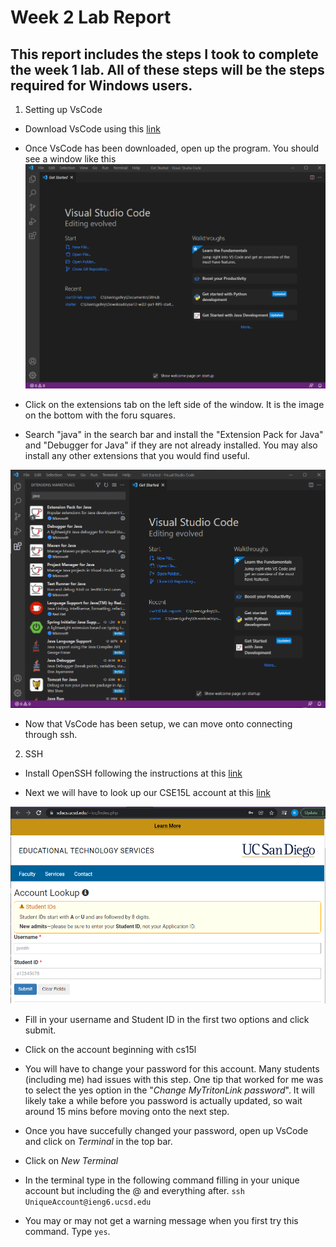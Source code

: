 # Week 2 Lab Report
## This report includes the steps I took to complete the week 1 lab. All of these steps will be the steps required for Windows users.

1. Setting up VsCode

* Download VsCode using this [link](https://code.visualstudio.com/download)

* Once VsCode has been downloaded, open up the program. You should see a window like this 
![Image](lab-report-1-ss/VsCode_ss.png)

* Click on the extensions tab on the left side of the window. It is the image on the bottom with the foru squares.

* Search "java" in the search bar and install the "Extension Pack for Java" and "Debugger for Java" if they are not already installed. You may also install any other extensions that you would find useful.

![Image](lab-report-1-ss/VsCode_ext_ss.png)

* Now that VsCode has been setup, we can move onto connecting through ssh.


2. SSH

* Install OpenSSH following the instructions at this [link](https://docs.microsoft.com/en-us/windows-server/administration/openssh/openssh_install_firstuse#install-openssh-using-windows-settings)

* Next we will have to look up our CSE15L account at this [link](https://sdacs.ucsd.edu/~icc/index.php)

![Image](lab-report-1-ss/Account_lookup_ss.png)

* Fill in your username and Student ID in the first two options and click submit.

* Click on the account beginning with cs15l

* You will have to change your password for this account. Many students (including me) had issues with this step. One tip that worked for me was to select the yes option in the "*Change MyTritonLink password*". It will likely take a while before you password is actually updated, so wait around 15 mins before moving onto the next step.

* Once you have succefully changed your password, open up VsCode and click on *Terminal* in the top bar.

* Click on *New Terminal*

* In the terminal type in the following command filling in your unique account but including the @ and everything after.
`ssh UniqueAccount@ieng6.ucsd.edu`

* You may or may not get a warning message when you first try this command. Type `yes`.


